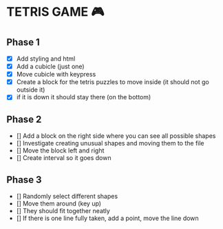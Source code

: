 # TETRIS GAME :video_game:

## Phase 1
- [x] Add styling and html
- [x] Add a cubicle (just one)
- [x] Move cubicle with keypress
- [x] Create a block for the tetris puzzles to move inside (it should not go outside it)
- [x] if it is down it should stay there (on the bottom)

## Phase 2

- [] Add a block on the right side where you can see all possible shapes
- [] Investigate creating unusual shapes and moving them to the file
- [] Move the block left and right
- [] Create interval so it goes down

## Phase 3
- [] Randomly select different shapes
- [] Move them around (key up)
- [] They should fit together neatly
- [] If there is one line fully taken, add a point, move the line down
